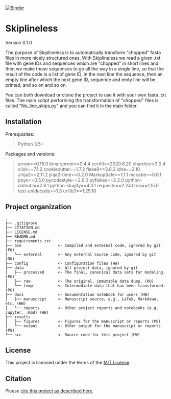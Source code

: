 [![Binder](https://mybinder.org/badge_logo.svg)](https://mybinder.org/v2/gh/Managubo/Skiplineless/master)

# Skiplineless

Version 0.1.0

The purpose of Skiplineless is to automatically transform "chopped" fasta files in more nicely structured ones. 
With Skiplineless we read a given .txt file with gene IDs and sequences which are "chopped" in short lines and then we make those sequences to go
all the way in a single line, so that the result of the code is a list of gene ID, in the next line the sequence, then an empty line after which 
the next gene ID, sequence and emty line will be printed, and so on and so on.

You can both download or clone the project to use it with your own fasta .txt files.
The main script performing the transformation of "chopped" files is called "No_line_skips.py" and you can find it in the main folder.

## Installation

Prerequisites:
> Python 3.5+

Packages and versions:
> arrow==0.16.0
> binaryornot==0.4.4
> certifi==2020.6.20
> chardet==3.0.4
> click==7.1.2
> cookiecutter==1.7.2
> flake8==3.8.3
> idna==2.10
> Jinja2==2.11.2
> jinja2-time==0.2.0
> MarkupSafe==1.1.1
> mccabe==0.6.1
> poyo==0.5.0
> pycodestyle==2.6.0
> pyflakes==2.2.0
> python-dateutil==2.8.1
> python-slugify==4.0.1
> requests==2.24.0
> six==1.15.0
> text-unidecode==1.3
> urllib3==1.25.10


## Project organization

```
.
├── .gitignore
├── CITATION.md
├── LICENSE.md
├── README.md
├── requirements.txt
├── bin                <- Compiled and external code, ignored by git (PG)
│   └── external       <- Any external source code, ignored by git (RO)
├── config             <- Configuration files (HW)
├── data               <- All project data, ignored by git
│   ├── processed      <- The final, canonical data sets for modeling. (PG)
│   ├── raw            <- The original, immutable data dump. (RO)
│   └── temp           <- Intermediate data that has been transformed. (PG)
├── docs               <- Documentation notebook for users (HW)
│   ├── manuscript     <- Manuscript source, e.g., LaTeX, Markdown, etc. (HW)
│   └── reports        <- Other project reports and notebooks (e.g. Jupyter, .Rmd) (HW)
├── results
│   ├── figures        <- Figures for the manuscript or reports (PG)
│   └── output         <- Other output for the manuscript or reports (PG)
└── src                <- Source code for this project (HW)

```


## License

This project is licensed under the terms of the [MIT License](/LICENSE.md)

## Citation

Please [cite this project as described here](/CITATION.md).
